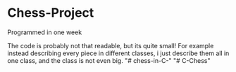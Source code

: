 # Chess-Project
Programmed in one week

The code is probably not that readable, but its quite small!
For example instead describing every piece in different classes,
i just describe them all in one class, and the class is not even big. 
"# chess-in-C-" 
"# C-Chess" 
